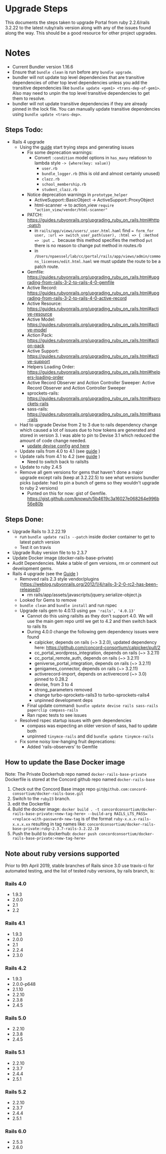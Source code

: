 # Upgrade Steps

This documents the steps taken to upgrade Portal from ruby 2.2.6/rails 3.2.22 to the latest ruby/rails version along with any of the issues found along the way.  This should be a good resource for other project upgrades.

# Notes

* Current Bundler version 1.16.6
* Ensure that `bundle clean` is run before any `bundle upgrade`.
* bundler will not update top level dependencies that are transitive dependencies of other top level dependencies unless you add the transitive dependencies like `bundle update <gem1> <trans-dep-of-gem1>`.  Also may need to unpin the top level transitive dependencies to get them to resolve.
* bundler will not update transitive dependencies if they are already pinned in the lock file.  You can manually update transitive dependencies using `bundle update <trans-dep>`.

## Steps Todo:
* Rails 4 upgrade
    * Using the [guide](https://bit.ly/2XyACpP) start trying steps and generating issues
      * Fix some deprecation warnings:
        * Convert `:condition` model options in `has_many` relatiosn to lambda style `-> {where(key: value)}`
          * `user.rb`
          * `bundle_logger.rb` (this is old and almost certainly unused)
          * `clazz.rb`
          * `school_membership.rb`
          * `student_clazz.rb`
      * Notice deprecation warnings in `prototype_helper`
        * ActiveSupport::BasicObject →  ActiveSupport::ProxyObject
        * html-scanner →  to action_view `require "action_view/vendor/html-scanner"`
      * PATCH: https://guides.rubyonrails.org/upgrading_ruby_on_rails.html#http-patch
        * in `rails/app/views/users/_user.html.haml` find `= form_for user, :url => switch_user_path(user), :html => { :method => :put … ` because this method specifies the method `put` there is no reason to change put method in routes.rb
        * in `/Users/npaessel/lab/cc/portal/rails/app/views/admin/commons_licenses/edit.html.haml` we must update the route
        to be a patch route.
      * Gemfile: https://guides.rubyonrails.org/upgrading_ruby_on_rails.html#upgrading-from-rails-3-2-to-rails-4-0-gemfile
      * Active Record: https://guides.rubyonrails.org/upgrading_ruby_on_rails.html#upgrading-from-rails-3-2-to-rails-4-0-active-record
      * Active Resource: https://guides.rubyonrails.org/upgrading_ruby_on_rails.html#active-resource
      * Active Model: https://guides.rubyonrails.org/upgrading_ruby_on_rails.html#active-model
      * Action Pack: https://guides.rubyonrails.org/upgrading_ruby_on_rails.html#action-pack
      * Active Support: https://guides.rubyonrails.org/upgrading_ruby_on_rails.html#active-support
      * Helpers Loading Order: https://guides.rubyonrails.org/upgrading_ruby_on_rails.html#helpers-loading-order
      * Active Record Observer and Action Controller Sweeper: Active Record Observer and Action Controller Sweeper
      * sprockets-rails: https://guides.rubyonrails.org/upgrading_ruby_on_rails.html#sprockets-rails
      * sass-rails: https://guides.rubyonrails.org/upgrading_ruby_on_rails.html#sass-rails
    * Had to upgrade Devise from 2 to 3 due to rails dependency change which caused a lot of issues due to how tokens are generated and stored in version 3.  I was able to pin to Devise 3.1 which reduced the amount of code change needed.
      * [update devise config](https://bit.ly/2BZCeRJ) [and here](https://bit.ly/33scyZq)
    * Update rails from 4.0 to 4.1 (see [guide](https://bit.ly/2XyqFIK) )
    * Update rails from 4.1 to 4.2 (see [guide](https://bit.ly/2XtGXTa) )
      * Need to switch back to railslts
    * Update to ruby 2.4.5
    * Remove all gem versions for gems that haven't done a major upgrade except rails (keep at 3.2.22.5) to see what versions bundler picks (update: had to pin a bunch of gems so they wouldn't upgrade to ruby 2 versions)
      * Punted on this for now: gist of Gemfile. https://gist.github.com/knowuh/5b4619c3a16027e068264e996b56e80b

## Steps Done:
* Upgrade Rails to 3.2.22.19
  * run `bundle update rails --patch` inside docker container to get to latest patch version
  * Test it on travis
* Upgrade Ruby version file to to 2.3.7
* Update Docker image (docker-rails-base-private)
* Audit Dependencies. Make a table of gem versions, rm or comment out development gems.
* Rails 4 upgrade (see the [Guide](https://bit.ly/2XyACpP) )
    * Removed rails 2.3 style vendor/plugins (https://weblog.rubyonrails.org/2012/1/4/rails-3-2-0-rc2-has-been-released/)
      * rm rails/app/assets/javascripts/jquery.serialize-object.js
    * Looked for Gems to remove
    * `bundle clean` and `bundle install` and run rspec
    * Upgrade rails gem to 4.0.13 using `gem 'rails', '4.0.13'`
      * Cannot do this using railslts as they don't support 4.0. We will use the main gem repo until we get to 4.2 and then switch back to rails lts
      * During 4.0.0 change the following gem dependency issues were found
        * calpicker, depends on rails (~> 3.2.0), updated dependency here: https://github.com/concord-consortium/calpicker/pull/2
        * cc_portal_wordpress_integration, depends on rails (~> 3.2.11)
        * cc_portal_remote_auth, depends on rails (~> 3.2.11)
        * geniverse_portal_integration, depends on rails (~> 3.2.11)
        * genigames_connector, depends on rails (~> 3.2.11)
        * activerecord-import, depends on activerecord (~> 3.0) pinned to 0.28.2
        * devise, from 3 to 4
        * strong_parameters removed
        * change turbo-sprockets-rails3 to turbo-sprockets-rails4
        * unpinned development deps
      * Final update command: `bundle update devise rails sass-rails paperclip compass-rails`
      * Ran rspec tests to see issues
    * Resolved rspec startup issues with gem dependencies
      * compass was expecting an older version of sass, had to update both
      * unpinned `tinymce-rails` and did `bundle update tinymce-rails`
    * Fix some noisy low-hanging fruit deprecations:
      * Added 'rails-observers' to Gemfile

## How to update the Base Docker image

Note: The Private Dockerhub repo named `docker-rails-base-private` Dockerfile is stored at
the Concord github repo named `docker-rails-base`

1. Check out the Concord Base image repo `git@github.com:concord-consortium/docker-rails-base.git`
2. Switch to the `ruby23` branch.
3. edit the Dockerfile
4. Build the docker image: `docker build . -t concordconsortium/docker-rails-base-private:<new-tag-here> --build-arg RAILS_LTS_PASS=<replace-with-password>`  `new-tag` is of the format `ruby-x.x.x-rails-x.x.x.xx` resulting in tag names like:
`concordconsortium/docker-rails-base-private:ruby-2.3.7-rails-3.2.22.19`
5. Push the build to dockerhub: `docker push concordconsortium/docker-rails-base-private:<new-tag-here>`



## Note about ruby versions supported

Prior to 9th April 2019, stable branches of Rails since 3.0 use travis-ci for automated testing, and the list of tested ruby versions, by rails branch, is:

### Rails 4.0

- 1.9.3
- 2.0.0
- 2.1
- 2.2

### Rails 4.1

- 1.9.3
- 2.0.0
- 2.1
- 2.2.4
- 2.3.0

### Rails 4.2

- 1.9.3
- 2.0.0-p648
- 2.1.10
- 2.2.10
- 2.3.8
- 2.4.5

### Rails 5.0

- 2.2.10
- 2.3.8
- 2.4.5

### Rails 5.1

- 2.2.10
- 2.3.7
- 2.4.4
- 2.5.1

### Rails 5.2

- 2.2.10
- 2.3.7
- 2.4.4
- 2.5.1

### Rails 6.0

- 2.5.3
- 2.6.0

